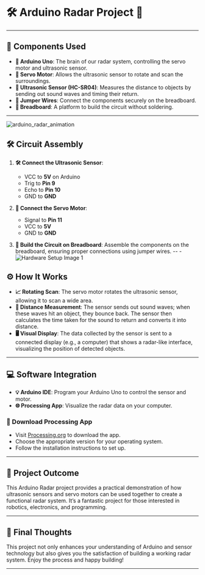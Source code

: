 # 🛠️ Arduino Radar Project 🚀

---

## 🧰 Components Used

- **🔌 Arduino Uno**: The brain of our radar system, controlling the servo motor and ultrasonic sensor.
- **🔄 Servo Motor**: Allows the ultrasonic sensor to rotate and scan the surroundings.
- **📡 Ultrasonic Sensor (HC-SR04)**: Measures the distance to objects by sending out sound waves and timing their return.
- **🔗 Jumper Wires**: Connect the components securely on the breadboard.
- **🔋 Breadboard**: A platform to build the circuit without soldering.

---

![arduino_radar_animation](https://github.com/user-attachments/assets/277dd99f-271f-4c0a-9169-92eb4ec97469)

## 🛠️ Circuit Assembly

1. **🛠️ Connect the Ultrasonic Sensor**: 
   - VCC to **5V** on Arduino
   - Trig to **Pin 9**
   - Echo to **Pin 10**
   - GND to **GND**

2. **🔧 Connect the Servo Motor**:
   - Signal to **Pin 11**
   - VCC to **5V**
   - GND to **GND**

3. **📍 Build the Circuit on Breadboard**: Assemble the components on the breadboard, ensuring proper connections using jumper wires.
--
-![Hardware Setup Image 1](https://github.com/user-attachments/assets/75e2a47d-8f2c-49c5-be0c-e465394167e2)
## ⚙️ How It Works

- **📈 Rotating Scan**: The servo motor rotates the ultrasonic sensor, allowing it to scan a wide area.
- **📏 Distance Measurement**: The sensor sends out sound waves; when these waves hit an object, they bounce back. The sensor then calculates the time taken for the sound to return and converts it into distance.
- **🖥️ Visual Display**: The data collected by the sensor is sent to a connected display (e.g., a computer) that shows a radar-like interface, visualizing the position of detected objects.

---
## 💻 Software Integration

- **💡 Arduino IDE**: Program your Arduino Uno to control the sensor and motor.
- **🌐 Processing App**: Visualize the radar data on your computer.

### 🔗 Download Processing App

- Visit [Processing.org](https://processing.org/download/) to download the app.
- Choose the appropriate version for your operating system.
- Follow the installation instructions to set up.

---

## 🎯 Project Outcome

This Arduino Radar project provides a practical demonstration of how ultrasonic sensors and servo motors can be used together to create a functional radar system. It’s a fantastic project for those interested in robotics, electronics, and programming.

---

## 🌟 Final Thoughts

This project not only enhances your understanding of Arduino and sensor technology but also gives you the satisfaction of building a working radar system. Enjoy the process and happy building!

---

